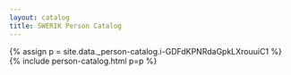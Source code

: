 ```yaml
---
layout: catalog
title: SWERIK Person Catalog
---
```

{% assign p = site.data._person-catalog.i-GDFdKPNRdaGpkLXrouuiC1 %}
{% include person-catalog.html p=p %}

